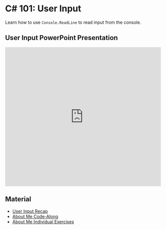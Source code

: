 # <span>C# 101:</span> User Input
Learn how to use `Console.ReadLine` to read input from the console.

## User Input PowerPoint Presentation
<iframe src='https://view.officeapps.live.com/op/embed.aspx?src=https://hylandtechclub.com/cs-101/UserInput/UserInput.pptx' width='100%' height='450px' frameborder='0'></iframe>

## Material
- [User Input Recap](UserInputRecap.md)
- [About Me Code-Along](AboutMeCodeAlong.md)
- [About Me Individual Exercises](AboutMeIndividualExercises.md)